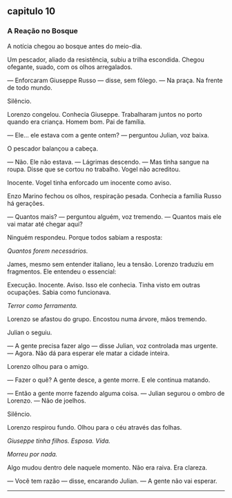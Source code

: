 ## capitulo 10

### A Reação no Bosque
A notícia chegou ao bosque antes do meio-dia.

Um pescador, aliado da resistência, subiu a trilha escondida. Chegou ofegante, suado, com os olhos arregalados.

— Enforcaram Giuseppe Russo — disse, sem fôlego. — Na praça. Na frente de todo mundo.

Silêncio.

Lorenzo congelou. Conhecia Giuseppe. Trabalharam juntos no porto quando era criança. Homem bom. Pai de família.

— Ele... ele estava com a gente ontem? — perguntou Julian, voz baixa.

O pescador balançou a cabeça.

— Não. Ele não estava. — Lágrimas descendo. — Mas tinha sangue na roupa. Disse que se cortou no trabalho. Vogel não acreditou.

Inocente.
Vogel tinha enforcado um inocente como aviso.

Enzo Marino fechou os olhos, respiração pesada. Conhecia a família Russo há gerações.

— Quantos mais? — perguntou alguém, voz tremendo. — Quantos mais ele vai matar até chegar aqui?

Ninguém respondeu. Porque todos sabiam a resposta:

*Quantos forem necessários.*

James, mesmo sem entender italiano, leu a tensão. Lorenzo traduziu em fragmentos. Ele entendeu o essencial:

Execução. Inocente. Aviso.
Isso ele conhecia. Tinha visto em outras ocupações. Sabia como funcionava.

*Terror como ferramenta.*

Lorenzo se afastou do grupo. Encostou numa árvore, mãos tremendo.

Julian o seguiu.

— A gente precisa fazer algo — disse Julian, voz controlada mas urgente. — Agora. Não dá para esperar ele matar a cidade inteira.

Lorenzo olhou para o amigo.

— Fazer o quê? A gente desce, a gente morre. E ele continua matando.

— Então a gente morre fazendo alguma coisa. — Julian segurou o ombro de Lorenzo. — Não de joelhos.

Silêncio.

Lorenzo respirou fundo. Olhou para o céu através das folhas.

*Giuseppe tinha filhos. Esposa. Vida.*

*Morreu por nada.*

Algo mudou dentro dele naquele momento. Não era raiva. Era clareza.

— Você tem razão — disse, encarando Julian. — A gente não vai esperar.

---